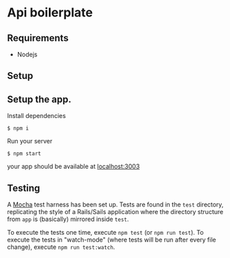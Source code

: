 # Api boilerplate

## Requirements

* Nodejs

## Setup

## Setup the app.

Install dependencies

```
$ npm i
```

Run your server

```
$ npm start
```

your app should be available at [localhost:3003](http://localhost:3003)

## Testing

A [Mocha](https://mochajs.org/) test harness has been set up. Tests are found in
the `test` directory, replicating the style of a Rails/Sails application where
the directory structure from `app` is (basically) mirrored inside `test`.

To execute the tests one time, execute `npm test` (or `npm run test`). To
execute the tests in "watch-mode" (where tests will be run after every file
change), execute `npm run test:watch`.
